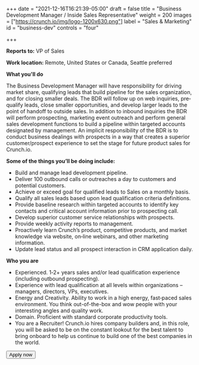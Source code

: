 +++
date = "2021-12-16T16:21:39-05:00"
draft = false
title = "Business Development Manager / Inside Sales Representative"
weight = 200
images = ["https://crunch.io/img/logo-1200x630.png"]
label = "Sales & Marketing"
id = "business-dev"
controls = "four"

+++

**Reports to:** VP of Sales

**Work location:** Remote, United States or Canada, Seattle preferred

**What you'll do**

The Business Development Manager will have responsibility for driving market share, qualifying leads that build pipeline for the sales organization, and for closing smaller deals. The BDR will follow up on web inquiries, pre‐qualify leads, close smaller opportunities, and develop larger leads to the point of handoff to outside sales. In addition to inbound inquiries the BDR will perform prospecting, marketing event outreach and perform general sales development functions to build a pipeline within targeted accounts designated by management. An implicit responsibility of the BDR is to conduct business dealings with prospects in a way that creates a superior customer/prospect experience to set the stage for future product sales for Crunch.io.

**Some of the things you’ll be doing include:**

- Build and manage lead development pipeline.
- Deliver 100 outbound calls or outreaches a day to customers and potential customers.
- Achieve or exceed goal for qualified leads to Sales on a monthly basis.
- Qualify all sales leads based upon lead qualification criteria definitions.
- Provide baseline research within targeted accounts to identify key contacts and critical account information prior to prospecting call.
- Develop superior customer service relationships with prospects.
- Provide weekly activity reports to management.
- Proactively learn Crunch’s product, competitive products, and market knowledge via website, on‐line webinars, and other marketing information.
- Update lead status and all prospect interaction in CRM application daily.

**Who you are**

- Experienced. 1‐2+ years  sales and/or lead qualification experience (including outbound prospecting).
- Experience with lead qualification at all levels within organizations – managers, directors, VPs, executives.
- Energy and Creativity. Ability to work in a high energy, fast‐paced sales environment. You think out-of-the-box and wow people with your interesting angles and quality work.
- Domain. Proficient with standard corporate productivity tools.
- You are a Recruiter! Crunch.io hires company builders and, in this role, you will be asked to be on the constant lookout for the best talent to bring onboard to help us continue to build one of the best companies in the world.

<button class="btn btn-success" onclick="location.href='https://smrtr.io/4F6hw';">Apply now</button>
